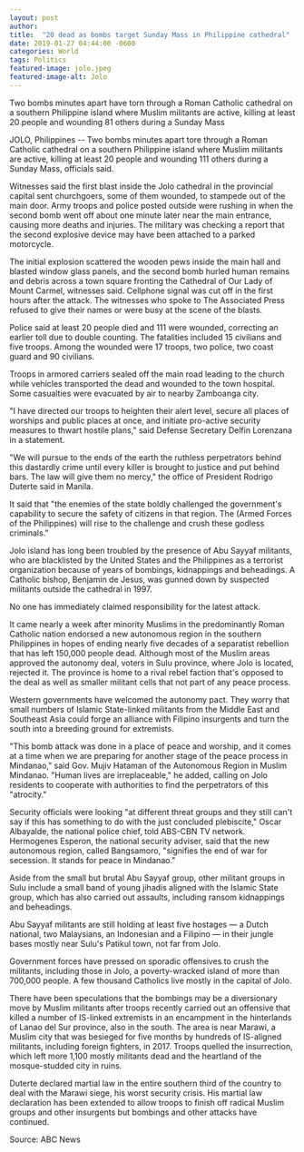 ```yaml
---
layout: post
author: 
title:  "20 dead as bombs target Sunday Mass in Philippine cathedral"
date: 2019-01-27 04:44:00 -0600
categories: World
tags: Politics
featured-image: jolo.jpeg
featured-image-alt: Jolo
---
```

Two bombs minutes apart have torn through a Roman Catholic cathedral on a southern Philippine island where Muslim militants are active, killing at least 20 people and wounding 81 others during a Sunday Mass

JOLO, Philippines -- Two bombs minutes apart tore through a Roman Catholic cathedral on a southern Philippine island where Muslim militants are active, killing at least 20 people and wounding 111 others during a Sunday Mass, officials said.

Witnesses said the first blast inside the Jolo cathedral in the provincial capital sent churchgoers, some of them wounded, to stampede out of the main door. Army troops and police posted outside were rushing in when the second bomb went off about one minute later near the main entrance, causing more deaths and injuries. The military was checking a report that the second explosive device may have been attached to a parked motorcycle.

The initial explosion scattered the wooden pews inside the main hall and blasted window glass panels, and the second bomb hurled human remains and debris across a town square fronting the Cathedral of Our Lady of Mount Carmel, witnesses said. Cellphone signal was cut off in the first hours after the attack. The witnesses who spoke to The Associated Press refused to give their names or were busy at the scene of the blasts.

Police said at least 20 people died and 111 were wounded, correcting an earlier toll due to double counting. The fatalities included 15 civilians and five troops. Among the wounded were 17 troops, two police, two coast guard and 90 civilians.

Troops in armored carriers sealed off the main road leading to the church while vehicles transported the dead and wounded to the town hospital. Some casualties were evacuated by air to nearby Zamboanga city.

"I have directed our troops to heighten their alert level, secure all places of worships and public places at once, and initiate pro-active security measures to thwart hostile plans," said Defense Secretary Delfin Lorenzana in a statement.

"We will pursue to the ends of the earth the ruthless perpetrators behind this dastardly crime until every killer is brought to justice and put behind bars. The law will give them no mercy," the office of President Rodrigo Duterte said in Manila.

It said that "the enemies of the state boldly challenged the government's capability to secure the safety of citizens in that region. The (Armed Forces of the Philippines) will rise to the challenge and crush these godless criminals."

Jolo island has long been troubled by the presence of Abu Sayyaf militants, who are blacklisted by the United States and the Philippines as a terrorist organization because of years of bombings, kidnappings and beheadings. A Catholic bishop, Benjamin de Jesus, was gunned down by suspected militants outside the cathedral in 1997.

No one has immediately claimed responsibility for the latest attack.

It came nearly a week after minority Muslims in the predominantly Roman Catholic nation endorsed a new autonomous region in the southern Philippines in hopes of ending nearly five decades of a separatist rebellion that has left 150,000 people dead. Although most of the Muslim areas approved the autonomy deal, voters in Sulu province, where Jolo is located, rejected it. The province is home to a rival rebel faction that's opposed to the deal as well as smaller militant cells that not part of any peace process.

Western governments have welcomed the autonomy pact. They worry that small numbers of Islamic State-linked militants from the Middle East and Southeast Asia could forge an alliance with Filipino insurgents and turn the south into a breeding ground for extremists.

"This bomb attack was done in a place of peace and worship, and it comes at a time when we are preparing for another stage of the peace process in Mindanao," said Gov. Mujiv Hataman of the Autonomous Region in Muslim Mindanao. "Human lives are irreplaceable," he added, calling on Jolo residents to cooperate with authorities to find the perpetrators of this "atrocity."

Security officials were looking "at different threat groups and they still can't say if this has something to do with the just concluded plebiscite," Oscar Albayalde, the national police chief, told ABS-CBN TV network. Hermogenes Esperon, the national security adviser, said that the new autonomous region, called Bangsamoro, "signifies the end of war for secession. It stands for peace in Mindanao."

Aside from the small but brutal Abu Sayyaf group, other militant groups in Sulu include a small band of young jihadis aligned with the Islamic State group, which has also carried out assaults, including ransom kidnappings and beheadings.

Abu Sayyaf militants are still holding at least five hostages — a Dutch national, two Malaysians, an Indonesian and a Filipino — in their jungle bases mostly near Sulu's Patikul town, not far from Jolo.

Government forces have pressed on sporadic offensives to crush the militants, including those in Jolo, a poverty-wracked island of more than 700,000 people. A few thousand Catholics live mostly in the capital of Jolo.

There have been speculations that the bombings may be a diversionary move by Muslim militants after troops recently carried out an offensive that killed a number of IS-linked extremists in an encampment in the hinterlands of Lanao del Sur province, also in the south. The area is near Marawi, a Muslim city that was besieged for five months by hundreds of IS-aligned militants, including foreign fighters, in 2017. Troops quelled the insurrection, which left more 1,100 mostly militants dead and the heartland of the mosque-studded city in ruins.

Duterte declared martial law in the entire southern third of the country to deal with the Marawi siege, his worst security crisis. His martial law declaration has been extended to allow troops to finish off radical Muslim groups and other insurgents but bombings and other attacks have continued.

Source: ABC News 

<a href="https://abcnews.go.com/International/wireStory/bombs-target-cathedral-south-philippines-dead-60652324" data-iframely-url></a>
